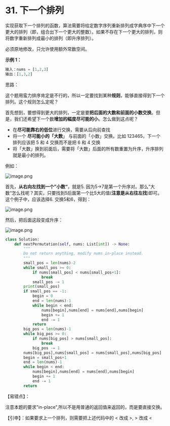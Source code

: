 # 31. 下一个排列

实现获取下一个排列的函数，算法需要将给定数字序列重新排列成字典序中下一个更大的排列（即，组合出下一个更大的整数）。如果不存在下一个更大的排列，则将数字重新排列成最小的排列（即升序排列）。

必须原地修改，只允许使用额外常数空间。

**示例 1：**

```python
输入：nums = [1,2,3]
输出：[1,3,2]
```

思路：

这个题用蛮力排序肯定是不行的，所以一定要找到某种**规则**，能够直接得到下一个排列。这个规则怎么定呢？

首先想到，要想得到更大的排列，一定是要**把后面的大数和前面的小数交换**。但是，我们还希望下一个数**增加的幅度尽可能的小**。怎么做到这点呢？

- 在**尽可能靠右的低位**进行交换，需要从后向前查找
- 将一个 **尽可能小的「大数**」 与前面的「小数」交换。比如 123465，下一个排列应该把 5 和 4 交换而不是把 6 和 4 交换
- 将「大数」换到前面后，需要将「大数」后面的所有数重置为升序，升序排列就是最小的排列。

例如：

![image.png](https://pic.leetcode-cn.com/6e8c9822771be77c6f34cd3086153984eec386fb8376e09e36132ac36bb9cd6f-image.png)

首先，**从右向左找到一个”小数“**，就是5. 因为5->7是第一个升序对。那么”大数“怎么找呢？其实，只要找到5后面第一个比5大的值(**注意是从右往左找**)即可。这个例子中，应该选择6. 交换5和6，得到：

![image.png](https://pic.leetcode-cn.com/eb1470fd9942da6d2ab4855d13dfadcb715b629b4ea9cba0edfe2d1298744186-image.png)

然后，把后面这段变成升序：

![image.png](https://pic.leetcode-cn.com/9d627a4ffda635bbf0c4fcdb7b1359c557db8e1c300ab54383a0bc89f6763c18-image.png)



```python
class Solution:
    def nextPermutation(self, nums: List[int]) -> None:
        """
        Do not return anything, modify nums in-place instead.
        """
        small_pos = len(nums)-2
        while small_pos >= 0:
            if nums[small_pos] < nums[small_pos+1]:
                break
            small_pos -= 1
        print(small_pos)
        if small_pos == -1: 
            begin = 0
            end = len(nums)-1
            while begin < end:
                nums[begin],nums[end] = nums[end],nums[begin]
                begin += 1
                end -= 1
            return
        big_pos = len(nums)-1
        while big_pos >= 0:
            if nums[big_pos] > nums[small_pos]:
                break
            big_pos -= 1
        nums[big_pos],nums[small_pos] = nums[small_pos],nums[big_pos]
        begin = small_pos+1
        end = len(nums)-1
        while begin < end:
            nums[begin],nums[end] = nums[end],nums[begin]
            begin += 1
            end -= 1
        return 
```

【易错点】：

注意本题的要求"in-place",所以不是用普通的返回值来返回的，而是要直接交换。



【引申】：如果要求上一个排列，则需要把上述代码中的 < 改成 >, > 改成 <